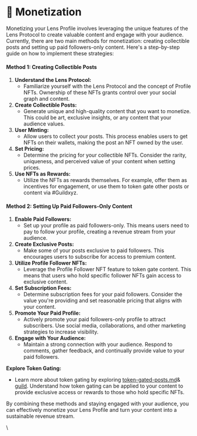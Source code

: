 # 💸 Monetization

Monetizing your Lens Profile involves leveraging the unique features of the Lens Protocol to create valuable content and engage with your audience. Currently, there are two main methods for monetization: creating collectible posts and setting up paid followers-only content. Here's a step-by-step guide on how to implement these strategies:

#### Method 1: Creating Collectible Posts

1. **Understand the Lens Protocol:**
   * Familiarize yourself with the Lens Protocol and the concept of Profile NFTs. Ownership of these NFTs grants control over your social graph and content.
2. **Create Collectible Posts:**
   * Generate unique and high-quality content that you want to monetize. This could be art, exclusive insights, or any content that your audience values.
3. **User Minting:**
   * Allow users to collect your posts. This process enables users to get NFTs on their wallets, making the post an NFT owned by the user.
4. **Set Pricing:**
   * Determine the pricing for your collectible NFTs. Consider the rarity, uniqueness, and perceived value of your content when setting prices.
5. **Use NFTs as Rewards:**
   * Utilize the NFTs as rewards themselves. For example, offer them as incentives for engagement, or use them to token gate other posts or content via #Guildxyz.

#### Method 2: Setting Up Paid Followers-Only Content

1. **Enable Paid Followers:**
   * Set up your profile as paid followers-only. This means users need to pay to follow your profile, creating a revenue stream from your audience.
2. **Create Exclusive Posts:**
   * Make some of your posts exclusive to paid followers. This encourages users to subscribe for access to premium content.
3. **Utilize Profile Follower NFTs:**
   * Leverage the Profile Follower NFT feature to token gate content. This means that users who hold specific follower NFTs gain access to exclusive content.
4. **Set Subscription Fees:**
   * Determine subscription fees for your paid followers. Consider the value you're providing and set reasonable pricing that aligns with your content.
5. **Promote Your Paid Profile:**
   * Actively promote your paid followers-only profile to attract subscribers. Use social media, collaborations, and other marketing strategies to increase visibility.
6. **Engage with Your Audience:**
   * Maintain a strong connection with your audience. Respond to comments, gather feedback, and continually provide value to your paid followers.

**Explore Token Gating:**

* Learn more about token gating by exploring [token-gated-posts.md](../../apps/lensport/token-gated-posts.md "mention")& [guild](../../integrations/guild/ "mention"). Understand how token gating can be applied to your content to provide exclusive access or rewards to those who hold specific NFTs.

By combining these methods and staying engaged with your audience, you can effectively monetize your Lens Profile and turn your content into a sustainable revenue stream.

\
